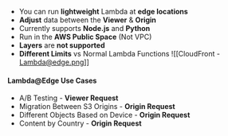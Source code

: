 - You can run **lightweight** Lambda at **edge locations**
- **Adjust** data between the **Viewer** & **Origin**
- Currently supports **Node.js** and **Python**
- Run in the **AWS Public Space** (Not VPC)
- **Layers** are **not supported**
- **Different Limits** vs Normal Lambda Functions
![[CloudFront - Lambda@edge.png]]
#### Lambda@Edge Use Cases
- A/B Testing - **Viewer Request**
- Migration Between S3 Origins - **Origin Request**
- Different Objects Based on Device - **Origin Request**
- Content by Country - **Origin Request**